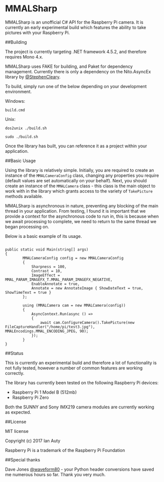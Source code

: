 # MMALSharp

MMALSharp is an unofficial C# API for the Raspberry Pi camera. It is currently an early experimental build which features the ability to 
take pictures with your Raspberry Pi.

##Building

The project is currently targeting .NET framework 4.5.2, and therefore requires Mono 4.x.

MMALSharp uses FAKE for building, and Paket for dependency management. Currently there is only a dependency on the Nito.AsyncEx library by 
[@StephenCleary](https://github.com/StephenCleary).

To build, simply run one of the below depending on your development environment.

Windows:

`build.cmd`

Unix:

`dos2unix ./build.sh`

`sudo ./build.sh`

Once the library has built, you can reference it as a project within your application.

##Basic Usage

Using the library is relatively simple. Initially, you are required to create an instance of the `MMALCameraConfig` class, changing any 
properties you require (default values are set automatically on your behalf). Next, you should create an instance of the
`MMALCamera` class - this class is the main object to work with in the library which grants access to the variety of `TakePicture` methods available.

MMALSharp is asynchronous in nature, preventing any blocking of the main thread in your application. From testing, I found it is important that we provide a context
for the asynchronous code to run in, this is because when we await processing to complete, we need to return to the same thread we began processing on.

Below is a basic example of its usage.

```

public static void Main(string[] args)
{
        MMALCameraConfig config = new MMALCameraConfig
        {
            Sharpness = 100,
            Contrast = 10,
            ImageEffect = MMAL_PARAM_IMAGEFX_T.MMAL_PARAM_IMAGEFX_NEGATIVE,
			EnableAnnotate = true,
			Annotate = new AnnotateImage { ShowDateText = true, ShowTimeText = true }
        };

        using (MMALCamera cam = new MMALCamera(config))
		{
			AsyncContext.Run(async () =>
			{
				await cam.ConfigureCamera().TakePicture(new FileCaptureHandler("/home/pi/test3.jpg"), MMALEncodings.MMAL_ENCODING_JPEG, 90);
			});
		}
}

```

##Status

This is currently an experimental build and therefore a lot of functionality is not fully tested, however
a number of common features are working correctly.

The library has currently been tested on the following Raspberry Pi devices:

* Raspberry Pi 1 Model B (512mb)
* Raspberry Pi Zero

Both the SUNNY and Sony IMX219 camera modules are currently working as expected.


##License

MIT license 

Copyright (c) 2017 Ian Auty

Raspberry Pi is a trademark of the Raspberry Pi Foundation

##Special thanks

Dave Jones [@waveform80](https://github.com/waveform80) - your Python header conversions have saved me numerous hours so far. 
Thank you very much.
